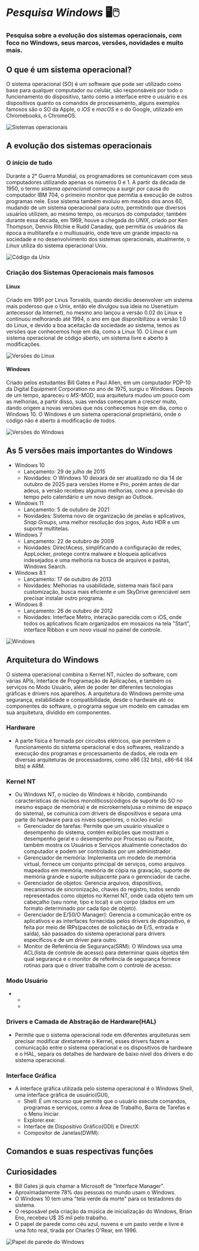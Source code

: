 # *Pesquisa Windows* 🖥🖱
### Pesquisa sobre a evolução dos sistemas operacionais, com foco no Windows, seus marcos, versões, novidades e muito mais. 
## O que é um sistema operacional?
O sistema operacional (SO) é um software que pode ser utilizado como base para qualquer computador ou celular, são responsáveis por todo o funcionamento do dispositivo, tanto como a interface entre o usuário e os dispositivos quanto os comandos de processamento, alguns exemplos famosos são o SO da Apple, o *iOS* e *macOS* e o do Google, utilizado em Chromebooks, o ChromeOS. 

![Sistemas operacionais](https://t.ctcdn.com.br/LGHPK1cFeIscJlztZ0zmCgy_-vs=/640x360/smart/i627624.jpeg)
## A evolução dos sistemas operacionais
### O início de tudo
Durante a 2° Guerra Mundial, os programadores se comunicavam com seus computadores utilizando apenas os números 0 e 1. A partir da década de 1950, o termo *sistema operacional*  começou a surgir por causa do computador IBM 704, o primeiro monitor que permitia a execução de outros programas nele. Esse sistema também evoluiu em meados dos anos 60, mudando de um sistema operacional para outro, permitindo que diversos usuários utilizem, ao mesmo tempo, os recursos do computador, também durante essa década, em 1969, houve a chegada do *UNIX*, criado por Ken Thompson, Dennis Ritchie e Rudd Canaday, que permitia os usuários da época a multitarefa e o multiusuário, onde teve um grande impacto na sociedade e no desenvolvimento dos sistemas operacionais, atualmente, o *Linux* utiliza do sistema operacional Unix.

![Código da Unix](https://upload.wikimedia.org/wikipedia/commons/0/06/Man-man.png)
### Criação dos Sistemas Operacionais mais famosos
#### Linux
Criado em 1991 por Linus Torvalds, quando decidiu desenvolver um sistema mais poderoso que o Unix, então ele divulgou sua ideia no Usenet(um antecessor da Internet), no mesmo ano lançou a versão 0.02 do Linux e continuou melhorando até 1994, o ano em que disponibilizou a versão 1.0 do Linux, e devido a boa aceitação da sociedade ao sistema, temos as versões que conhecemos hoje em dia, como a Linux 10. O Linux é um sistema operacional de código aberto, um sistema livre e aberto à modificações.

![Versões do Linux](https://consult.red/wp-content/uploads/2021/01/logo-linux.png.webp)
#### Windows
Criado pelos estudantes Bill Gates e Paul Allen, em um computador PDP-10 da Digital Equipment Corporation no ano de 1975, surgiu o Windows. Depois de um tempo, apareceu o *MS-MOD*, sua arquitetura mudou um pouco com as melhorias, a partir disso, suas vendas começaram a crescer muito, dando origem a novas versões que nós conhecemos hoje em dia, como o Windows 10. O Windows é um sistema operacional proprietário, onde o código não é aberto à modificação de todos.

![Versões do Windows](https://extremehd.com.br/wp-content/uploads/2023/10/2023-10-10_23h35_02.png)
## As 5 versões mais importantes do Windows
- Windows 10
  - Lançamento: 29 de julho de 2015 
  - Novidades: O Windows 10 deixará de ser atualizado no dia 14 de outubro de 2025 para versões Home e Pro, porém antes de dar adeus, a versão recebeu algumas melhorias, como a previsão do tempo pelo calendário e um novo design ao Outlook.   
- Windows 11
  - Lançamento: 5 de outubro de 2021
  - Novidades: Sistema novo de organização de janelas e aplicativos, *Snap Groups*, uma melhor resolução dos jogos, Auto HDR e um suporte multitelas. 
- Windows 7
  - Lançamento: 22 de outubro de 2009
  - Novidades: DirectAcess, simplificando a configuração de redes, AppLocker, protege contra malware e bloqueia aplicativos indesejados e uma melhoria na busca de arquivos e pastas, Windows Search.
- Windows 8.1
  - Lançamento: 17 de outubro de 2013 
  - Novidades: Melhorias na usabilidade, sistema mais fácil para customização, busca mais eficiente e um SkyDrive gerenciável sem precisar instalar outro programa.
- Windows 8
  - Lançamento: 26 de outubro de 2012 
  - Novidades: Interface Metro, interação parecida com o iOS, onde todos os aplicativos ficam organizados em mosaicos na tela "Start", interface Ribbon e um novo visual no painel de controle.

![Windows](https://cdn-dynmedia-1.microsoft.com/is/image/microsoftcorp/MSFT-Visualization-screen-desktop-layers-Windows11-device-1920x720:VP2-859x540)
## Arquitetura do Windows
O sistema operacional combina o Kernel NT, núcleo do software, com várias APIs, Interface de Programação de Aplicações, e também os serviços no Modo Usuário, além de poder ter diferentes tecnologias gráficas e drivers nos aparelhos. A arquitetura do Windows permite uma segurança, estabilidade e compatibilidade, desde o hardware até os componentes do software, o programa segue um modelo em camadas em sua arquitetura, dividido em componentes.
### Hardware
- A parte física é formada por circuitos elétricos, que permitem o funcionamento do sistema operacional e dos softwares, realizando a execução dos programas e processamento de dados, ele roda em diversas arquiteturas de processadores, como x86 (32 bits), x86-64 (64 bits) e ARM.
### Kernel NT
- Ou Windows NT, o núcleo do Windows é híbrido, combinando características de núcleos monolíticos(códigos de suporte do SO no mesmo espaço de memória) e de microkernels(usa o mínimo de espaço do sistema), se comunica com drivers de dispositivos e separa uma parte do hardware para os níveis superiores, o núcleo inclui:
  - Gerenciador de tarefas: Permite que um usuário visualize o desempenho do sistema, contém exibições que mostram o desempenho geral e o desempenho por Processo ou Pacote, também mostra os Usuários e Serviços atualmente conectados do computador e podem ser controlados por um administrador.
  - Gerenciador de memória: Implementa um modelo de memória virtual, fornece um conjunto principal de serviços, como arquivos mapeados em memória, memória de cópia na gravação, suporte de memória grande e suporte subjacente para o gerenciador de cache.
  - Gerenciador de objetos: Gerencia arquivos, dispositivos, mecanismos de sincronização, chaves do registro, todos sendo representados como objetos no Kernel NT, onde cada objeto tem um cabeçalho (seu nome, tipo e local) e um corpo (dados em um formato determinado por cada tipo de objeto).
  - Gerenciador de E/S(I/O Manager): Gerencia a comunicação entre os aplicativos e as interfaces fornecidas pelos drivers de dispositivo, é feita por meio de IRPs(pacotes de solicitação de E/S, entrada e saída), são passados do sistema operacional para drivers específicos e de um driver para outro.
  - Monitor de Referência de Segurança(SRM): O Windows usa uma ACL(lista de controle de acesso) para determinar quais objetos têm qual segurança e o monitor de referência de segurança  fornece rotinas para que o driver trabalhe com o controle de acesso. 
### Modo Usuário
-
  -
  -
### Drivers e Camada de Abstração de Hardware(HAL)
- Permite que o sistema operacional rode em diferentes arquiteturas sem precisar modificar diretamente o Kernel, esses drivers fazem a comunicação entre o sistema operacional e os dispositivos de hardware e o HAL, separa os detalhes de hardware de baixo nível dos drivers e do sistema operacional. 
### Interface Gráfica
- A interface gráfica utilizada pelo sistema operacional é o Windows Shell, uma interface gráfica de usuário(GUI),
  - Shell: É um recurso que permite que o usuário execute comandos, programas e serviços, como a Área de Trabalho, Barra de Tarefas e o Menu Iniciar.  
  - Explorer.exe:
  - Interface de Dispositivo Gráfico(GDI) e DirectX:
  - Compositor de Janelas(DWM):
## Comandos e suas respectivas funções

## Curiosidades
- Bill Gates já quis chamar a Microsoft de "Interface Manager".
- Aproximadamente 78% das pessoas no mundo usam o Windows.
- O Windows 10 tem uma "tela verde da morte" para os testadores do sistema.
- O resposável pela criação da música de inicialização do Windows, Brian Eno, recebeu U$ 35 mil pelo trabalho.
- O papel de parede como céu azul, nuvens e um pasto verde e livre é uma foto real, tirada por Charles O'Rear, em 1996.

![Papel de parede do Windows](https://www.hardware.com.br/wp-content/uploads/static/wp/2022/07/06/4.jpg)
